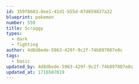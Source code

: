 ```yaml
---
id: 359f8683-0ee1-41d1-b55d-87d659837a32
blueprint: pokemon
number: 559
title: Scraggy
types:
  - dark
  - fighting
author: 4d8d6ede-5963-429f-9c2f-74b897007e0c
tags:
  - basic
updated_by: 4d8d6ede-5963-429f-9c2f-74b897007e0c
updated_at: 1716507819
---
```

